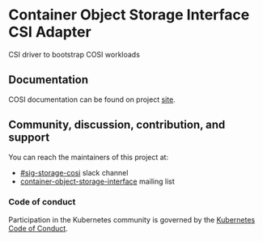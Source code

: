 # Container Object Storage Interface CSI Adapter

CSI driver to bootstrap COSI workloads

## Documentation

COSI documentation can be found on project [site](https://container-object-storage-interface.github.io/).
## Community, discussion, contribution, and support

You can reach the maintainers of this project at:

- [#sig-storage-cosi](https://kubernetes.slack.com/messages/sig-storage-cosi) slack channel
- [container-object-storage-interface](https://groups.google.com/g/container-object-storage-interface-wg?pli=1) mailing list
### Code of conduct

Participation in the Kubernetes community is governed by the [Kubernetes Code of Conduct](code-of-conduct.md).
